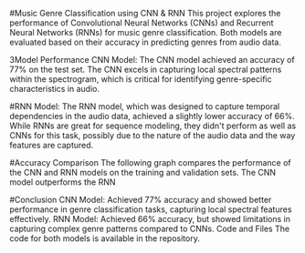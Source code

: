 #Music Genre Classification using CNN & RNN
This project explores the performance of Convolutional Neural Networks (CNNs) and Recurrent Neural Networks (RNNs) for music genre classification. Both models are evaluated based on their accuracy in predicting genres from audio data.

3Model Performance
CNN Model:
The CNN model achieved an accuracy of 77% on the test set. The CNN excels in capturing local spectral patterns within the spectrogram, which is critical for identifying genre-specific characteristics in audio.

#RNN Model:
The RNN model, which was designed to capture temporal dependencies in the audio data, achieved a slightly lower accuracy of 66%. While RNNs are great for sequence modeling, they didn't perform as well as CNNs for this task, possibly due to the nature of the audio data and the way features are captured.

#Accuracy Comparison
The following graph compares the performance of the CNN and RNN models on the training and validation sets. The CNN model outperforms the RNN


#Conclusion
CNN Model: Achieved 77% accuracy and showed better performance in genre classification tasks, capturing local spectral features effectively.
RNN Model: Achieved 66% accuracy, but showed limitations in capturing complex genre patterns compared to CNNs.
Code and Files
The code for both models is available in the repository.







